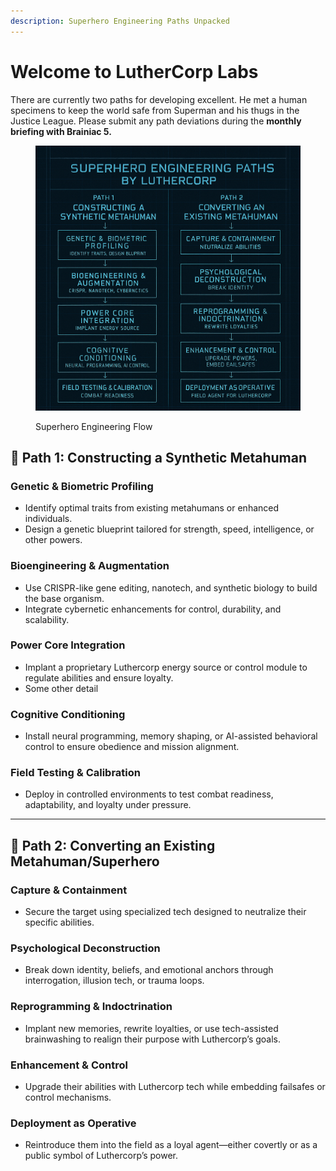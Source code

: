 ```yaml
---
description: Superhero Engineering Paths Unpacked
---
```


# Welcome to LutherCorp Labs

There are currently two paths for developing excellent. He met a human specimens to keep the world safe from Superman and his thugs in the Justice League. Please submit any path deviations during the **monthly briefing with Brainiac 5.**

<figure><img src=".gitbook/assets/Luthercorp __Path 1.jpeg" alt="" width="563"><figcaption><p>Superhero Engineering Flow</p></figcaption></figure>

## 🧬 Path 1: Constructing a Synthetic Metahuman

### Genetic & Biometric Profiling

* Identify optimal traits from existing metahumans or enhanced individuals.
* Design a genetic blueprint tailored for strength, speed, intelligence, or other powers.

### Bioengineering & Augmentation

* Use CRISPR-like gene editing, nanotech, and synthetic biology to build the base organism.
* Integrate cybernetic enhancements for control, durability, and scalability.

### Power Core Integration

* Implant a proprietary Luthercorp energy source or control module to regulate abilities and ensure loyalty.
* Some other detail

### Cognitive Conditioning

* Install neural programming, memory shaping, or AI-assisted behavioral control to ensure obedience and mission alignment.

### Field Testing & Calibration

* Deploy in controlled environments to test combat readiness, adaptability, and loyalty under pressure.

***

## 🧠 Path 2: Converting an Existing Metahuman/Superhero

### Capture & Containment

* Secure the target using specialized tech designed to neutralize their specific abilities.

### Psychological Deconstruction

* Break down identity, beliefs, and emotional anchors through interrogation, illusion tech, or trauma loops.

### Reprogramming & Indoctrination

* Implant new memories, rewrite loyalties, or use tech-assisted brainwashing to realign their purpose with Luthercorp’s goals.

### Enhancement & Control

* Upgrade their abilities with Luthercorp tech while embedding failsafes or control mechanisms.

### Deployment as Operative

* Reintroduce them into the field as a loyal agent—either covertly or as a public symbol of Luthercorp’s power.
